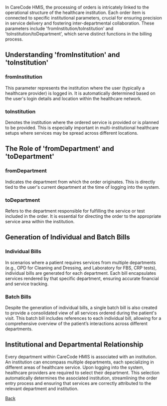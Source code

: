 In CareCode HMIS, the processing of orders is intricately linked to the operational structure of the healthcare institution. Each order item is connected to specific institutional parameters, crucial for ensuring precision in service delivery and fostering inter-departmental collaboration. These parameters include 'fromInstitution/toInstitution' and 'toInstitution/toDepartment', which serve distinct functions in the billing process.

## Understanding 'fromInstitution' and 'toInstitution'
### fromInstitution
This parameter represents the institution where the user (typically a healthcare provider) is logged in. It is automatically determined based on the user's login details and location within the healthcare network.
### toInstitution
Denotes the institution where the ordered service is provided or is planned to be provided. This is especially important in multi-institutional healthcare setups where services may be spread across different locations.

## The Role of 'fromDepartment' and 'toDepartment'
### fromDepartment
Indicates the department from which the order originates. This is directly tied to the user's current department at the time of logging into the system.
### toDepartment
Refers to the department responsible for fulfilling the service or test included in the order. It is essential for directing the order to the appropriate service area within the institution.

## Generation of Individual and Batch Bills
### Individual Bills
In scenarios where a patient requires services from multiple departments (e.g., OPD for Cleaning and Dressing, and Laboratory for FBS, CRP tests), individual bills are generated for each department. Each bill encapsulates services rendered by that specific department, ensuring accurate financial and service tracking.
### Batch Bills
Despite the generation of individual bills, a single batch bill is also created to provide a consolidated view of all services ordered during the patient's visit. This batch bill includes references to each individual bill, allowing for a comprehensive overview of the patient’s interactions across different departments.

## Institutional and Departmental Relationship
Every department within CareCode HMIS is associated with an institution. An institution can encompass multiple departments, each specializing in different areas of healthcare service.
Upon logging into the system, healthcare providers are required to select their department. This selection automatically determines the associated institution, streamlining the order entry process and ensuring that services are correctly attributed to the relevant department and institution.


[Back](https://github.com/hmislk/hmis/wiki/OPD)
